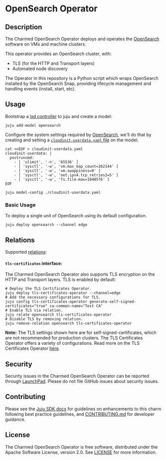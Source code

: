 # OpenSearch Operator

## Description

The Charmed OpenSearch Operator deploys and operates the [OpenSearch](https://opensearch.org/) software on VMs and machine clusters.

This operator provides an OpenSearch cluster, with:
- TLS (for the HTTP and Transport layers)
- Automated node discovery

The Operator in this repository is a Python script which wraps OpenSearch installed by the OpenSearch Snap, providing lifecycle management and handling events (install, start, etc).

## Usage

Bootstrap a [lxd controller](https://juju.is/docs/olm/lxd#heading--create-a-controller) to juju and create a model:

```shell
juju add-model opensearch
```

Configure the system settings required by [OpenSearch](https://opensearch.org/docs/2.3/opensearch/install/important-settings/), 
we'll do that by creating and setting a [`cloudinit-userdata.yaml` file](https://juju.is/docs/olm/juju-model-config) on the model.
```
cat <<EOF > cloudinit-userdata.yaml
cloudinit-userdata: |
  postruncmd:
    - [ 'ulimit', '-n', '65536' ]
    - [ 'sysctl', '-w', 'vm.max_map_count=262144' ]
    - [ 'sysctl', '-w', 'vm.swappiness=0' ]
    - [ 'sysctl', '-w', 'net.ipv4.tcp_retries2=5' ]
    - [ 'sysctl', '-w', 'fs.file-max=1048576' ]
EOF

juju model-config ./cloudinit-userdata.yaml
```

### Basic Usage
To deploy a single unit of OpenSearch using its default configuration.

```shell
juju deploy opensearch --channel edge
```

## Relations

Supported [relations](https://juju.is/docs/olm/relations):

#### `tls-certificates` interface:

The Charmed OpenSearch Operator also supports TLS encryption on the HTTP and Transport layers. TLS is enabled by default:

```shell
# Deploy the TLS Certificates Operator. 
juju deploy tls-certificates-operator --channel=edge
# Add the necessary configurations for TLS.
juju config tls-certificates-operator generate-self-signed-certificates="true" ca-common-name="Test CA" 
# Enable TLS via relation.
juju relate opensearch tls-certificates-operator
# Disable TLS by removing relation.
juju remove-relation opensearch tls-certificates-operator
```

**Note:** The TLS settings shown here are for self-signed-certificates, which are not recommended for production clusters. The TLS Certificates Operator offers a variety of configurations. Read more on the TLS Certificates Operator [here](https://charmhub.io/tls-certificates-operator).

## Security
Security issues in the Charmed OpenSearch Operator can be reported through [LaunchPad](https://wiki.ubuntu.com/DebuggingSecurity#How%20to%20File). Please do not file GitHub issues about security issues.

## Contributing

Please see the [Juju SDK docs](https://juju.is/docs/sdk) for guidelines on enhancements to this charm following best practice guidelines, and [CONTRIBUTING.md](https://github.com/canonical/opensearch-operator/blob/main/CONTRIBUTING.md) for developer guidance.

## License
The Charmed OpenSearch Operator is free software, distributed under the Apache Software License, version 2.0. See [LICENSE](https://github.com/canonical/opensearch-operator/blob/main/LICENSE) for more information.
